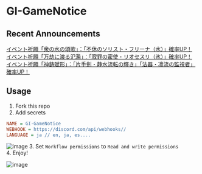 # GI-GameNotice

## Recent Announcements
[イベント祈願「衆の水の頌歌」：「不休のソリスト・フリーナ（水）」確率UP！](log/21000.md)  
[イベント祈願「万劫に渡る氾濫」：「寂罪の密使・リオセスリ（氷）」確率UP！](log/20999.md)  
[イベント祈願「神鋳賦形」：「片手剣・静水流転の輝き」「法器・凛流の監視者」確率UP！](log/21001.md)
<end>

## Usage
1. Fork this repo
2. Add secrets
```ini
NAME = GI-GameNotice
WEBHOOK = https://discord.com/api/webhooks//
LANGUAGE = ja // en, ja, es....
```
![image](https://github.com/c2t-r/GI-GameNotice/assets/80561604/63d8a4f2-9ec2-49d7-a637-44d728b2f945)
3. Set `Workflow permissions` to `Read and write permissions`  
4. Enjoy!

![image](https://github.com/c2t-r/GI-GameNotice/assets/80561604/24ec6182-cd99-4969-ab59-1d65c886077a)
